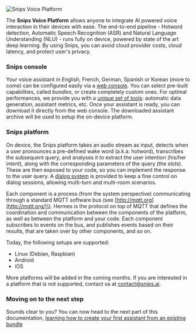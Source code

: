 ![Snips Voice Platform](https://camo.githubusercontent.com/49ba9a98bff75e6dc20a9cc4e2f85c77ac5279e4/68747470733a2f2f73332e616d617a6f6e6177732e636f6d2f6765742e646f63732e736e6970732e61692f7374617469632f696d616765732f77696b692f736e6970735f62616e6e65725f70726f642e706e67)

The **Snips Voice Platform** allows anyone to integrate AI powered voice interaction in their devices with ease. The end-to-end pipeline - Hotword detection, Automatic Speech Recognition \(ASR\) and Natural Language Understanding \(NLU\) - runs fully on device, powered by state of the art deep learning. By using Snips, you can avoid cloud provider costs, cloud latency, and protect user's privacy.

### Snips console

Your voice assistant in English, French, German, Spanish or Korean \(more to come\) can be configured easily via a [web console](https://console.snips.ai/). You can select pre-built capabilities, called _bundles_, or create completely custom ones. For optimal performances, we provide you with a [unique set of tools](https://github.com/snipsco/snips-platform-documentation/wiki/4.-Aim-for-quality): automatic data generation, assistant metrics, etc. Once your assistant is ready, you can download it directly from the web console. The downloaded assistant archive will be used to setup the on-device platform.

### Snips platform

On device, the Snips platform takes an audio stream as input, detects when a user pronounces a pre-defined wake word \(a.k.a. hotword\), transcribes the subsequent query, and analyses it to extract the user intention \(his/her _intent_\), along with the corresponding parameters of the query \(the _slots_\). These are then exposed to your code, so you can implement the response to the user query. A [dialog system](https://github.com/snipsco/snips-platform-documentation/wiki/5.-Build-rich-interactions) is provided to keep a fine control on dialog sessions, allowing multi-turn and multi-room scenarios.

Each component is a process \(from the system perspective\) communicating through a standard MQTT software bus \(see [http://mqtt.org](http://mqtt.org/)\). Hermes is the protocol on top of MQTT that defines the coordination and communication between the components of the platform, as well as between the platform and your code. Each component subscribes to events on the bus, and publishes events based on their results, that are taken over by other components, and so on.

Today, the following setups are supported:

* Linux \(Debian, Raspbian\)
* Android
* iOS

More platforms will be added in the coming months. If you are interested in a platform that is not supported, contact us at [contact@snips.ai](mailto:contact@snips.ai).

### Moving on to the next step

Sounds clear to you? You can now head to the next part of this documentation, [learning how to create your first assistant from an existing bundle](https://github.com/snipsco/snips-platform-documentation/wiki/2.-Create-an-assistant-using-an-existing-bundle)  


